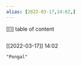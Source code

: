 ```yaml
---
alias: [2022-03-17,14:02,]
---
```

[[]]
table of content
```toc
```

[[2022-03-17]] 14:02

```query
"Pongal"
```